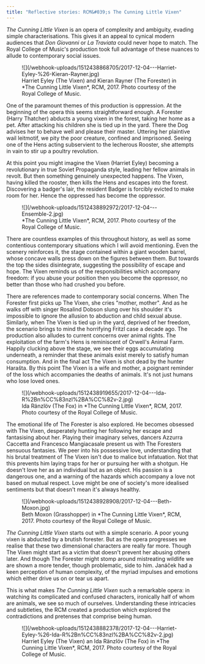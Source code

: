 ```yaml
---
title: "Reflective stories: RCM&#039;s The Cunning Little Vixen"
---
```


*The Cunning Little Vixen* is an opera of complexity and ambiguity, evading simple characterisations. This gives it an appeal to cynical modern audiences that *Don Giovanni* or *La Traviata* could never hope to match. The Royal College of Music's production took full advantage of these nuances to allude to contemporary social issues. 

<figure data-type="image">
![](/webhook-uploads/1512438868705/2017-12-04---Harriet-Eyley-%26-Kieran-Rayner.jpg)
<figcaption>Harriet Eyley (The Vixen) and Kieran Rayner (The Forester) in *The Cunning Little Vixen*, RCM, 2017. Photo courtesy of the Royal College of Music.</figcaption>
</figure>

One of the paramount themes of this production is oppression. At the beginning of the opera this seems straightforward enough. A Forester (Harry Thatcher) abducts a young vixen in the forest, taking her home as a pet. After attacking his children she is tied up in the yard. There the Dog advises her to behave well and please their master. Uttering her plaintive wail leitmotif, we pity the poor creature, confined and imprisoned. Seeing one of the Hens acting subservient to the lecherous Rooster, she attempts in vain to stir up a poultry revolution. 

At this point you might imagine the Vixen (Harriet Eyley) becoming a revolutionary in true Soviet Propaganda style, leading her fellow animals in revolt. But then something genuinely unexpected happens. The Vixen, having killed the rooster, then kills the Hens and escapes into the forest. Discovering a badger's lair, the resident Badger is forcibly evicted to make room for her. Hence the oppressed has become the oppressor. 

<figure data-type="image">
![](/webhook-uploads/1512438892972/2017-12-04---Ensemble-2.jpg)
<figcaption>*The Cunning Little Vixen*, RCM, 2017. Photo courtesy of the Royal College of Music.</figcaption>
</figure>

There are countless examples of this throughout history, as well as some contentious contemporary situations which I will avoid mentioning. Even the scenery reinforces it, the stage contained within a giant wooden barrel, whose concave walls press down on the figures between them. But towards the top the sides disintegrate, suggesting the possibility of escape and hope. The Vixen reminds us of the responsibilities which accompany freedom: if you abuse your position then you become the oppressor, no better than those who had crushed you before.

There are references made to contemporary social concerns. When The Forester first picks up The Vixen, she cries "mother, mother". And as he walks off with singer Rosalind Dobson slung over his shoulder it's impossible to ignore the allusion to abduction and child sexual abuse. Similarly, when The Vixen is tied up in the yard, deprived of her freedom, the scenario brings to mind the horrifying Fritzl case a decade ago. The production also alludes to current concerns over animal rights. The exploitation of the farm's Hens is reminiscent of Orwell's Animal Farm. Happily clucking above the stage, we see their eggs accumulating underneath, a reminder that these animals exist merely to satisfy human consumption. And in the final act The Vixen is shot dead by the hunter Harašta. By this point The Vixen is a wife and mother, a poignant reminder of the loss which accompanies the deaths of animals. It's not just humans who lose loved ones. 

<figure data-type="image">
![](/webhook-uploads/1512438919655/2017-12-04---Ida-R%2Bn%CC%83nzl%2BA%CC%82v-2.jpg)
<figcaption>Ida Ränzlöv (The Fox) in *The Cunning Little Vixen*, RCM, 2017. Photo courtesy of the Royal College of Music.</figcaption>
</figure>

The emotional life of The Forester is also explored. He becomes obsessed with The Vixen, desperately hunting her following her escape and fantasising about her. Playing their imaginary selves, dancers Azzurra Caccetta and Francesco Mangiacasale present us with The Foresters sensuous fantasies. We peer into his possessive love, understanding that his brutal treatment of The Vixen isn't due to malice but infatuation. Not that this prevents him laying traps for her or pursuing her with a shotgun. He doesn't love her as an individual but as an object. His passion is a dangerous one, and a warning of the hazards which accompany a love not based on mutual respect. Love might be one of society's more idealised sentiments but that doesn't mean it's always healthy. 

<figure data-type="image">
![](/webhook-uploads/1512438928908/2017-12-04---Beth-Moxon.jpg)
<figcaption>Beth Moxon (Grasshopper) in *The Cunning Little Vixen*, RCM, 2017. Photo courtesy of the Royal College of Music.</figcaption>
</figure>

*The Cunning Little Vixen* starts out with a simple scenario. A poor young vixen is abducted by a brutish forester. But as the opera progresses we realise that these two dimensional characters are really far more. Though The Vixen might start as a victim that doesn't prevent her abusing others later. And though The Forester might stomp around mistreating wildlife we are shown a more tender, though problematic, side to him. Janáček had a keen perception of human complexity, of the myriad impulses and emotions which either drive us on or tear us apart. 

This is what makes *The Cunning Little Vixen* such a remarkable opera: in watching its complicated and confused characters, ironically half of whom are animals, we see so much of ourselves. Understanding these intricacies and subtleties, the RCM created a production which explored the contradictions and pretenses that comprise being human.

<figure data-type="image">
![](/webhook-uploads/1512438882378/2017-12-04---Harriet-Eyley-%26-Ida-R%2Bn%CC%83nzl%2BA%CC%82v-2.jpg)
<figcaption>Harriet Eyley (The Vixen) an Ida Ränzlöv (The Fox) in *The Cunning Little Vixen*, RCM, 2017. Photo courtesy of the Royal College of Music.</figcaption>
</figure>

